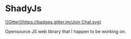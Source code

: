 ShadyJs
=========
[![Gitter](https://badges.gitter.im/Join Chat.svg)](https://gitter.im/ShadyLink/ShadyJS?utm_source=badge&utm_medium=badge&utm_campaign=pr-badge&utm_content=badge)

Opensource JS web library that I happen to be working on.
